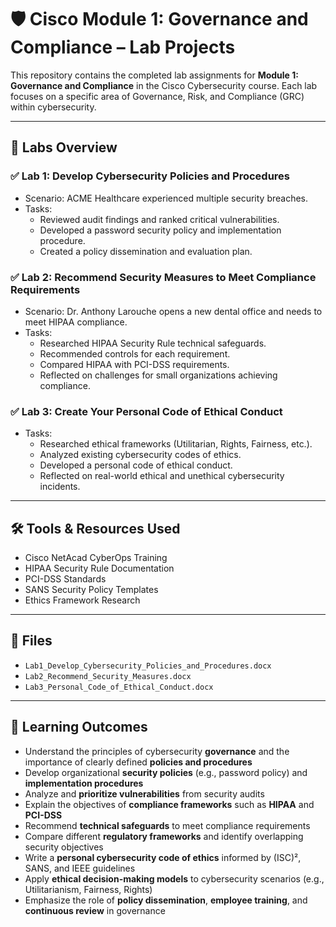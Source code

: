 # 🛡️ Cisco Module 1: Governance and Compliance – Lab Projects

This repository contains the completed lab assignments for **Module 1: Governance and Compliance** in the Cisco Cybersecurity course. Each lab focuses on a specific area of Governance, Risk, and Compliance (GRC) within cybersecurity.

---

## 📘 Labs Overview

### ✅ Lab 1: Develop Cybersecurity Policies and Procedures
- Scenario: ACME Healthcare experienced multiple security breaches.
- Tasks:
  - Reviewed audit findings and ranked critical vulnerabilities.
  - Developed a password security policy and implementation procedure.
  - Created a policy dissemination and evaluation plan.

### ✅ Lab 2: Recommend Security Measures to Meet Compliance Requirements
- Scenario: Dr. Anthony Larouche opens a new dental office and needs to meet HIPAA compliance.
- Tasks:
  - Researched HIPAA Security Rule technical safeguards.
  - Recommended controls for each requirement.
  - Compared HIPAA with PCI-DSS requirements.
  - Reflected on challenges for small organizations achieving compliance.

### ✅ Lab 3: Create Your Personal Code of Ethical Conduct
- Tasks:
  - Researched ethical frameworks (Utilitarian, Rights, Fairness, etc.).
  - Analyzed existing cybersecurity codes of ethics.
  - Developed a personal code of ethical conduct.
  - Reflected on real-world ethical and unethical cybersecurity incidents.
 
---

## 🛠 Tools & Resources Used

- Cisco NetAcad CyberOps Training
- HIPAA Security Rule Documentation
- PCI-DSS Standards
- SANS Security Policy Templates
- Ethics Framework Research

---

## 📁 Files

- `Lab1_Develop_Cybersecurity_Policies_and_Procedures.docx`
- `Lab2_Recommend_Security_Measures.docx`
- `Lab3_Personal_Code_of_Ethical_Conduct.docx`

---

## 🎯 Learning Outcomes

- Understand the principles of cybersecurity **governance** and the importance of clearly defined **policies and procedures**
- Develop organizational **security policies** (e.g., password policy) and **implementation procedures**
- Analyze and **prioritize vulnerabilities** from security audits
- Explain the objectives of **compliance frameworks** such as **HIPAA** and **PCI-DSS**
- Recommend **technical safeguards** to meet compliance requirements
- Compare different **regulatory frameworks** and identify overlapping security objectives
- Write a **personal cybersecurity code of ethics** informed by (ISC)², SANS, and IEEE guidelines
- Apply **ethical decision-making models** to cybersecurity scenarios (e.g., Utilitarianism, Fairness, Rights)
- Emphasize the role of **policy dissemination**, **employee training**, and **continuous review** in governance

